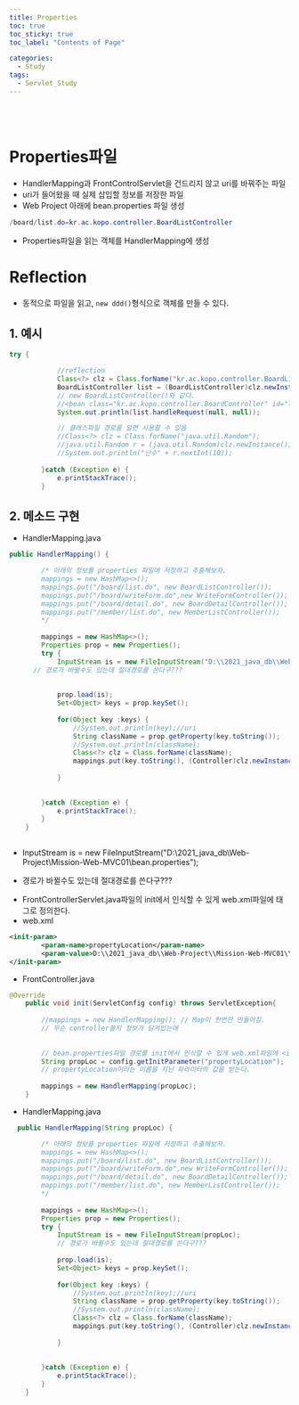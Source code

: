 ```yaml
---
title: Properties
toc: true
toc_sticky: true
toc_label: "Contents of Page"

categories:
  - Study
tags:
  - Servlet_Study
---
```


<br><br>


# Properties파일
- HandlerMapping과 FrontControlServlet을 건드리지 않고 uri를 바꿔주는 파일
- uri가 들어왔을 때 실제 삽입할 정보를 저장한 파일
- Web Project 아래에 bean.properties 파일 생성

```java
/board/list.do=kr.ac.kopo.controller.BoardListController
```

- Properties파일을 읽는 객체를 HandlerMapping에 생성

# Reflection
- 동적으로 파일을 읽고, `new ddd()`형식으로 객체를 만들 수 있다.
## 1. 예시

```java
try {

			//reflection
			Class<?> clz = Class.forName("kr.ac.kopo.controller.BoardListController"); // class정보 로딩
			BoardListController list = (BoardListController)clz.newInstance(); // 객체 생성
			// new BoardListController()와 같다.
			//<bean class="kr.ac.kopo.controller.BoardController" id="list" />
			System.out.println(list.handleRequest(null, null));

			// 클래스파일 경로를 알면 사용할 수 있음
			//Class<?> clz = Class.forName("java.util.Random");
			//java.util.Random r = (java.util.Random)clz.newInstance();
			//System.out.println("난수" + r.nextInt(10));
			
		}catch (Exception e) {
			e.printStackTrace();
		} 
```

## 2. 메소드 구현
- HandlerMapping.java

```java
public HandlerMapping() {

		/* 아래의 정보를 properties 파일에 저장하고 추출해보자.
		mappings = new HashMap<>();
		mappings.put("/board/list.do", new BoardListController());
		mappings.put("/board/writeForm.do",new WriteFormController());
		mappings.put("/board/detail.do", new BoardDetailController());
		mappings.put("/member/list.do", new MemberListController());
		*/
		
		mappings = new HashMap<>();
		Properties prop = new Properties();
		try {
			InputStream is = new FileInputStream("D:\\2021_java_db\\Web-Project\\Mission-Web-MVC01\\bean.properties");
      // 경로가 바뀔수도 있는데 절대경로를 쓴다구???
      
      
			prop.load(is);
			Set<Object> keys = prop.keySet();
			
			for(Object key :keys) {
				//System.out.println(key);//uri
				String className = prop.getProperty(key.toString());
				//System.out.println(className);
				Class<?> clz = Class.forName(className);
				mappings.put(key.toString(), (Controller)clz.newInstance());
				
			}
			
			
		}catch (Exception e) {
			e.printStackTrace();
		}
	}
  
 ```
 
 - InputStream is = new FileInputStream("D:\\2021_java_db\\Web-Project\\Mission-Web-MVC01\\bean.properties");
  * 경로가 바뀔수도 있는데 절대경로를 쓴다구???
- FrontControllerServlet.java파일의 init에서 인식할 수 있게 web.xml파일에 <init-param>태그로 정의한다.
- web.xml

```xml
<init-param>
  		<param-name>propertyLocation</param-name>
  		<param-value>D:\\2021_java_db\\Web-Project\\Mission-Web-MVC01\\bean.properties</param-value>
</init-param>
```
 
- FrontController.java
  
```java
@Override
	public void init(ServletConfig config) throws ServletException{
		
		//mappings = new HandlerMapping(); // Map이 한번만 만들어짐.
		// 무슨 controller쓸지 정보가 담겨있는애
		
		
		// bean.properties파일 경로를 init에서 인식할 수 있게 web.xml파일에 <init-param>태그로 정의한다.
		String propLoc = config.getInitParameter("propertyLocation"); 
		// propertyLocation이라는 이름을 지닌 파라미터의 값을 받는다.
		
		mappings = new HandlerMapping(propLoc);
	}
```
  
- HandlerMapping.java  

```java
  public HandlerMapping(String propLoc) {

		/* 아래의 정보를 properties 파일에 저장하고 추출해보자.
		mappings = new HashMap<>();
		mappings.put("/board/list.do", new BoardListController());
		mappings.put("/board/writeForm.do",new WriteFormController());
		mappings.put("/board/detail.do", new BoardDetailController());
		mappings.put("/member/list.do", new MemberListController());
		*/
		
		mappings = new HashMap<>();
		Properties prop = new Properties();
		try {
			InputStream is = new FileInputStream(propLoc);
			// 경로가 바뀔수도 있는데 절대경로를 쓴다구???
			
			prop.load(is);
			Set<Object> keys = prop.keySet();
			
			for(Object key :keys) {
				//System.out.println(key);//uri
				String className = prop.getProperty(key.toString());
				//System.out.println(className);
				Class<?> clz = Class.forName(className);
				mappings.put(key.toString(), (Controller)clz.newInstance());
				
			}
			
			
		}catch (Exception e) {
			e.printStackTrace();
		}
	}
```





  




